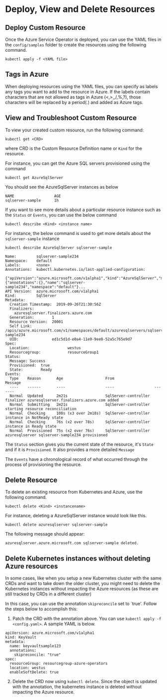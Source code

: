 # Deploy, View and Delete Resources

## Deploy Custom Resource

Once the Azure Service Operator is deployed, you can use the YAML files in the `config/samples` folder to create the resources using the following command.

```
kubectl apply -f <YAML file>
```

## Tags in Azure

When deploying resources using the YAML files, you can specify as labels any tags you want to add to the resource in Azure.
If the labels contain characters that are not allowed as tags in Azure (<,>,\,/,%,?), those characters will be replaced by a period(.) and added as Azure tags.

## View and Troubleshoot Custom Resource

To view your created custom resource, run the following command:

```
kubectl get <CRD>
```

where CRD is the Custom Resource Definition name or `Kind` for the resource.

For instance, you can get the Azure SQL servers provisioned using the command

```
kubectl get AzureSqlServer
```

You should see the AzureSqlServer instances as below

```
NAME                  AGE
sqlserver-sample      1h
```

If you want to see more details about a particular resource instance such as the `Status` or `Events`, you can use the below command

```
kubectl describe <Kind> <instance name>
```

For instance, the below command is used to get more details about the `sqlserver-sample` instance

```
kubectl describe AzureSqlServer sqlserver-sample
```

```
Name:         sqlserver-sample234
Namespace:    default
Labels:       <none>
Annotations:  kubectl.kubernetes.io/last-applied-configuration:
                {"apiVersion":"azure.microsoft.com/v1alpha1","kind":"AzureSqlServer","metadata":{"annotations":{},"name":"sqlserver-sample234","namespace":"default"}...
API Version:  azure.microsoft.com/v1alpha1
Kind:         SqlServer
Metadata:
  Creation Timestamp:  2019-09-26T21:30:56Z
  Finalizers:
    azuresqlserver.finalizers.azure.com
  Generation:        1
  Resource Version:  20001
  Self Link:         /apis/azure.microsoft.com/v1/namespaces/default/azuresqlservers/sqlserver-sample234
  UID:               ed1c5d1d-e0a4-11e9-9ee8-52a5c765e9d7
Spec:
  Location:                 westus
  Resourcegroup:            resourceGroup1
Status:
  Message: Success
  Provisioned:  true
  State:        Ready
Events:
  Type    Reason       Age                   From                  Message
  ----    ------       ----                  ----                  -------
  Normal  Updated      2m21s                 SqlServer-controller  finalizer azuresqlserver.finalizers.azure.com added
  Normal  Submitting   2m21s                 SqlServer-controller  starting resource reconciliation
  Normal  Checking     108s (x3 over 2m18s)  SqlServer-controller  instance in NotReady state
  Normal  Checking     76s (x2 over 78s)     SqlServer-controller  instance in Ready state
  Normal  Provisioned  75s (x2 over 76s)     SqlServer-controller  azuresqlserver sqlserver-sample234 provisioned
```

The `Status` section gives you the current state of the resource, it's `State` and if it is `Provisioned`. It also provides a more detailed `Message`

The `Events` have a chronological record of what occurred through the process of provisioning the resource.

## Delete Resource

To delete an existing resource from Kubernetes and Azure, use the following command.

```
kubectl delete <Kind> <instancename>
```

For instance, deleting a AzureSqlServer instance would look like this.

```
kubectl delete azuresqlserver sqlserver-sample
```

The following message should appear:

`azuresqlserver.azure.microsoft.com sqlserver-sample deleted.`

## Delete Kubernetes instances without deleting Azure resources

In some cases, like when you setup a new Kubernetes cluster with the same CRDs and want to take down the older cluster, you might need to delete the Kubernetes instances without impacting the Azure resources (as these are still tracked by CRDs in a different cluster)

In this case, you can use the annotation `skipreconcile` set to `true'. Follow the steps below to accomplish this:

1. Patch the CRD with the annotation above. You can use `kubectl apply -f <config.yaml>`. A sample YAML is below.

```
apiVersion: azure.microsoft.com/v1alpha1
kind: KeyVault
metadata:
  name: keyvaultsample123
  annotations:
    skipreconcile: "true"
spec:
  resourceGroup: resourcegroup-azure-operators
  location: westus
  enableSoftDelete: true
```

2. Delete the CRD now using `kubectl delete`. Since the object is updated with the annotation, the kubernetes instance is deleted without impacting the Azure resource.